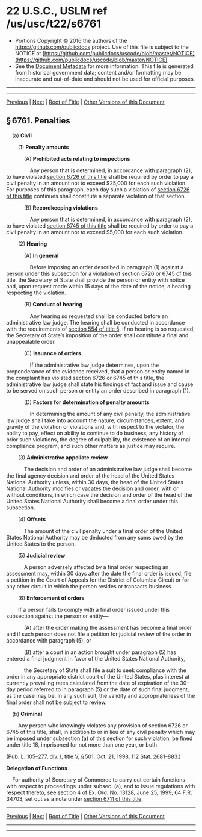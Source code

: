 ---
---

# 22 U.S.C., USLM ref /us/usc/t22/s6761

* Portions Copyright © 2016 the authors of the https://github.com/publicdocs project.
  Use of this file is subject to the NOTICE at [https://github.com/publicdocs/uscode/blob/master/NOTICE](https://github.com/publicdocs/uscode/blob/master/NOTICE)
* See the [Document Metadata](././../../../../..//README.md) for more information.
  This file is generated from historical government data; content and/or formatting may be inaccurate and out-of-date and should not be used for official purposes.

----------
----------

[Previous](./../../../../..//us/usc/t22/ch75/schIV/m__us_usc_t22_ch75_schIV.md) | [Next](./../../../../..//us/usc/t22/ch75/schIV/m__us_usc_t22_s6762.md) | [Root of Title](./../../../../../) | [Other Versions of this Document](https://publicdocs.github.io/go/links?ns=uslm&ref=%2Fus%2Fusc%2Ft22%2Fs6761)

## § 6761. Penalties

    (a) __Civil__ 

        (1) __Penalty amounts__ 

            (A) __Prohibited acts relating to inspections__ 

                Any person that is determined, in accordance with paragraph (2), to have violated [section 6726 of this title][/us/usc/t22/s6726] shall be required by order to pay a civil penalty in an amount not to exceed $25,000 for each such violation. For purposes of this paragraph, each day such a violation of [section 6726 of this title][/us/usc/t22/s6726] continues shall constitute a separate violation of that section.

            (B) __Recordkeeping violations__ 

                Any person that is determined, in accordance with paragraph (2), to have violated [section 6745 of this title][/us/usc/t22/s6745] shall be required by order to pay a civil penalty in an amount not to exceed $5,000 for each such violation.

        (2) __Hearing__ 

            (A) __In general__ 

                Before imposing an order described in paragraph (1) against a person under this subsection for a violation of section 6726 or 6745 of this title, the Secretary of State shall provide the person or entity with notice and, upon request made within 15 days of the date of the notice, a hearing respecting the violation.

            (B) __Conduct of hearing__ 

                Any hearing so requested shall be conducted before an administrative law judge. The hearing shall be conducted in accordance with the requirements of [section 554 of title 5][/us/usc/t5/s554]. If no hearing is so requested, the Secretary of State’s imposition of the order shall constitute a final and unappealable order.

            (C) __Issuance of orders__ 

                If the administrative law judge determines, upon the preponderance of the evidence received, that a person or entity named in the complaint has violated section 6726 or 6745 of this title, the administrative law judge shall state his findings of fact and issue and cause to be served on such person or entity an order described in paragraph (1).

            (D) __Factors for determination of penalty amounts__ 

                In determining the amount of any civil penalty, the administrative law judge shall take into account the nature, circumstances, extent, and gravity of the violation or violations and, with respect to the violator, the ability to pay, effect on ability to continue to do business, any history of prior such violations, the degree of culpability, the existence of an internal compliance program, and such other matters as justice may require.

        (3) __Administrative appellate review__ 

            The decision and order of an administrative law judge shall become the final agency decision and order of the head of the United States National Authority unless, within 30 days, the head of the United States National Authority modifies or vacates the decision and order, with or without conditions, in which case the decision and order of the head of the United States National Authority shall become a final order under this subsection.

        (4) __Offsets__ 

            The amount of the civil penalty under a final order of the United States National Authority may be deducted from any sums owed by the United States to the person.

        (5) __Judicial review__ 

            A person adversely affected by a final order respecting an assessment may, within 30 days after the date the final order is issued, file a petition in the Court of Appeals for the District of Columbia Circuit or for any other circuit in which the person resides or transacts business.

        (6) __Enforcement of orders__ 

        If a person fails to comply with a final order issued under this subsection against the person or entity—

            (A) after the order making the assessment has become a final order and if such person does not file a petition for judicial review of the order in accordance with paragraph (5), or

            (B) after a court in an action brought under paragraph (5) has entered a final judgment in favor of the United States National Authority,

            the Secretary of State shall file a suit to seek compliance with the order in any appropriate district court of the United States, plus interest at currently prevailing rates calculated from the date of expiration of the 30-day period referred to in paragraph (5) or the date of such final judgment, as the case may be. In any such suit, the validity and appropriateness of the final order shall not be subject to review.

    (b) __Criminal__ 

        Any person who knowingly violates any provision of section 6726 or 6745 of this title, shall, in addition to or in lieu of any civil penalty which may be imposed under subsection (a) of this section for such violation, be fined under title 18, imprisoned for not more than one year, or both.

([Pub. L. 105–277, div. I, title V, § 501][/us/pl/105/277/s501], Oct. 21, 1998, [112 Stat. 2681–883][/us/stat/112/2681-883].)

 __Delegation of Functions__ 

    For authority of Secretary of Commerce to carry out certain functions with respect to proceedings under subsec. (a), and to issue regulations with respect thereto, see section 4 of Ex. Ord. No. 13128, June 25, 1999, 64 F.R. 34703, set out as a note under [section 6711 of this title][/us/usc/t22/s6711].

----------

[Previous](./../../../../..//us/usc/t22/ch75/schIV/m__us_usc_t22_ch75_schIV.md) | [Next](./../../../../..//us/usc/t22/ch75/schIV/m__us_usc_t22_s6762.md) | [Root of Title](./../../../../../) | [Other Versions of this Document](https://publicdocs.github.io/go/links?ns=uslm&ref=%2Fus%2Fusc%2Ft22%2Fs6761)

----------
----------

[/us/usc/t22/s6726]: https://publicdocs.github.io/go/links?ns=uslm&ref=%2Fus%2Fusc%2Ft22%2Fs6726
[/us/usc/t22/s6726]: https://publicdocs.github.io/go/links?ns=uslm&ref=%2Fus%2Fusc%2Ft22%2Fs6726
[/us/usc/t22/s6745]: https://publicdocs.github.io/go/links?ns=uslm&ref=%2Fus%2Fusc%2Ft22%2Fs6745
[/us/usc/t5/s554]: https://publicdocs.github.io/go/links?ns=uslm&ref=%2Fus%2Fusc%2Ft5%2Fs554
[/us/pl/105/277/s501]: https://publicdocs.github.io/go/links?ns=uslm&ref=%2Fus%2Fpl%2F105%2F277%2Fs501
[/us/stat/112/2681-883]: https://publicdocs.github.io/go/links?ns=uslm&ref=%2Fus%2Fstat%2F112%2F2681-883
[/us/usc/t22/s6711]: https://publicdocs.github.io/go/links?ns=uslm&ref=%2Fus%2Fusc%2Ft22%2Fs6711


